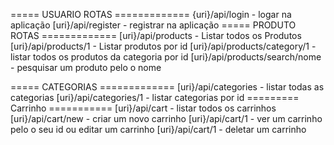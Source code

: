 ===== USUARIO ROTAS =============
{uri}/api/login - logar na aplicação
[uri}/api/register - registrar na aplicação 
===== PRODUTO ROTAS =============
[uri}/api/products - Listar todos os Produtos 
[uri}/api/products/1 - Listar produtos por id 
[uri}/api/products/category/1 - listar todos os produtos da categoria por id
[uri}/api/products/search/nome - pesquisar um produto pelo o nome 

===== CATEGORIAS =============
[uri}/api/categories - listar todas as categorias 
[uri}/api/categories/1 - listar categorias por id 
========= Carrinho ===========
[uri}/api/cart - listar todos os carrinhos 
[uri}/api/cart/new - criar um novo carrinho
[uri}/api/cart/1 - ver um carrinho pelo o seu id ou editar um carrinho 
[uri}/api/cart/1 - deletar um carrinho
